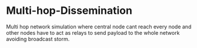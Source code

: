 # Multi-hop-Dissemination
Multi hop network simulation where central node cant reach every node and other nodes have to act as relays to send payload to the whole network avoiding broadcast storm.
